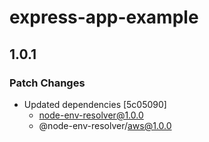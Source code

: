 # express-app-example

## 1.0.1

### Patch Changes

- Updated dependencies [5c05090]
  - node-env-resolver@1.0.0
  - @node-env-resolver/aws@1.0.0
